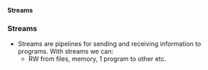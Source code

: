 **Streams**

### Streams
- Streams are pipelines for sending and receiving information to programs. With streams we can:
  - RW from files, memory, 1 program to other etc.
